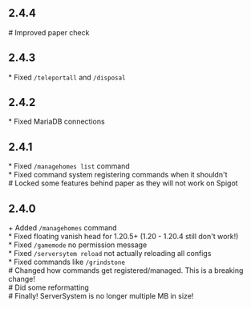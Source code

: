 ## 2.4.4

\# Improved paper check<br>

## 2.4.3

\* Fixed `/teleportall` and `/disposal`<br>

## 2.4.2

\* Fixed MariaDB connections<br>

## 2.4.1

\* Fixed `/managehomes list` command<br>
\* Fixed command system registering commands when it shouldn't<br>
\# Locked some features behind paper as they will not work on Spigot<br>

## 2.4.0

\+ Added `/managehomes` command<br>
\* Fixed floating vanish head for 1.20.5+ (1.20 - 1.20.4 still don't work!)<br>
\* Fixed `/gamemode` no permission message<br>
\* Fixed `/serversytem reload` not actually reloading all configs<br>
\* Fixed commands like `/grindstone`<br>
\# Changed how commands get registered/managed. This is a breaking change!<br>
\# Did some reformatting<br>
\# Finally! ServerSystem is no longer multiple MB in size!<br>